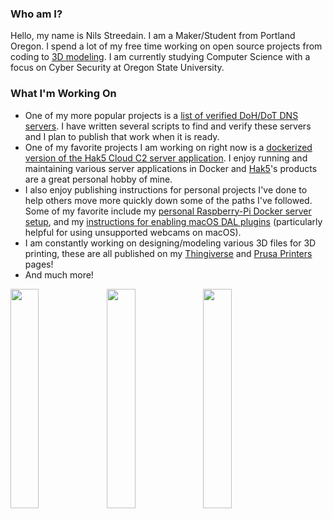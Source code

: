 <!--
# Hi there. I am Kritika 👋 . Welcome to my Profile!!!

**nilsstreedain/nilsstreedain** is a ✨ _special_ ✨ repository because its `README.md` (this file) appears on your GitHub profile.

Here are some ideas to get you started:

- 🔭 I’m currently working on ...
- 🌱 I’m currently learning ...
- 👯 I’m looking to collaborate on ...
- 🤔 I’m looking for help with ...
- 💬 Ask me about ...
- 📫 How to reach me: ...
- 😄 Pronouns: ...
- ⚡ Fun fact: ...
-->


### Who am I?
Hello, my name is Nils Streedain. I am a Maker/Student from Portland Oregon. I spend a lot of my free time working on open source projects from coding to [3D modeling](https://www.thingiverse.com/nilsstreedain). I am currently studying Computer Science with a focus on Cyber Security at Oregon State University.

### What I'm Working On
- One of my more popular projects is a [list of verified DoH/DoT DNS servers](https://github.com/nilsstreedain/Long-List-of-DNS-Servers). I have written several scripts to find and verify these servers and I plan to publish that work when it is ready.
- One of my favorite projects I am working on right now is a [dockerized version of the Hak5 Cloud C2 server application](https://github.com/nilsstreedain/Cloud-C2-Docker). I enjoy running and maintaining various server applications in Docker and [Hak5](https://hak5.org)'s products are a great personal hobby of mine.
- I also enjoy publishing instructions for personal projects I've done to help others move more quickly down some of the paths I've followed. Some of my favorite include my [personal Raspberry-Pi Docker server setup](https://github.com/nilsstreedain/RPi-Docker-Server-Setup), and my [instructions for enabling macOS DAL plugins](https://github.com/nilsstreedain/macOS-DAL-Webcam-Workaround) (particularly helpful for using unsupported webcams on macOS).
- I am constantly working on designing/modeling various 3D files for 3D printing, these are all published on my [Thingiverse](https://www.thingiverse.com/nilsstreedain) and [Prusa Printers](https://www.prusaprinters.org/social/1142-nilsstreedain/about) pages!
- And much more!

<img src="https://github-readme-streak-stats.herokuapp.com?user=nilsstreedain&date_format=M%20j%5B%2C%20Y%5D&ring=6493E9&fire=6493E9&currStreakLabel=6493E9" width="30%" align="left"/>

<img src="https://github-readme-stats.vercel.app/api?username=nilsstreedain&count_private=true&show_icons=true" width="30%" align="left"/>

<img src="https://github-readme-stats.vercel.app/api/top-langs/?username=nilsstreedain&langs_count=10&layout=compact" width="30%" align="left"/>
